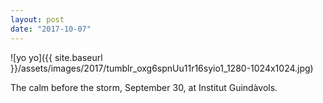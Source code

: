 ```yaml
---
layout: post
date: "2017-10-07"
---
```


![yo yo]({{ site.baseurl }}/assets/images/2017/tumblr_oxg6spnUu11r16syio1_1280-1024x1024.jpg)

The calm before the storm, September 30, at Institut Guindàvols.
